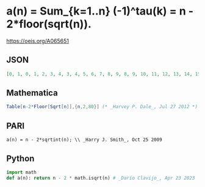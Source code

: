 # a\(n\) \= Sum\_\{k\=1\.\.n\} \(\-1\)^tau\(k\) \= n \- 2\*floor\(sqrt\(n\)\)\.
https://oeis.org/A065651
## JSON
```JSON
[0, 1, 0, 1, 2, 3, 4, 3, 4, 5, 6, 7, 8, 9, 8, 9, 10, 11, 12, 13, 14, 15, 16, 15, 16, 17, 18, 19, 20, 21, 22, 23, 24, 25, 24, 25, 26, 27, 28, 29, 30, 31, 32, 33, 34, 35, 36, 35, 36, 37, 38, 39, 40, 41, 42, 43, 44, 45, 46, 47, 48, 49, 48, 49, 50, 51, 52, 53, 54, 55, 56, 57, 58, 59]
```
## Mathematica
```Mathematica
Table[n-2*Floor[Sqrt[n]],{n,2,80}] (* _Harvey P. Dale_, Jul 27 2012 *)
```
## PARI
```PARI
a(n) = n - 2*sqrtint(n); \\ _Harry J. Smith_, Oct 25 2009
```
## Python
```Python
import math
def a(n): return n - 2 * math.isqrt(n) # _Darío Clavijo_, Apr 23 2023
```
